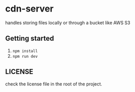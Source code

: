 # cdn-server

handles storing files locally or through a bucket like AWS S3

## Getting started

1. `npm install`
2. `npm run dev`

## LICENSE

check the license file in the root of the project.
